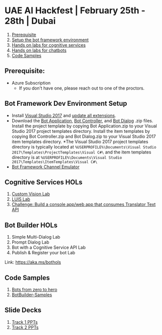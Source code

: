 # UAE AI Hackfest | February 25th - 28th | Dubai

1. [Prerequisite](#prerequisite)
2. [Setup the bot framework environment](#bot_setup)
3. [Hands on labs for cognitive services](#cs_hands_on_labs)
4. [Hands on labs for chatbots](#bot_hands_on_labs)
6. [Code Samples](#bot_code_samples)


## Prerequisite:
* Azure Subscription
  * If you don't have one, please reach out to one of the proctors.

## Bot Framework Dev Environment Setup <a name="bot_setup"></a>
* Install [Visual Studio 2017](https://www.visualstudio.com/downloads/) and [update all extensions](https://docs.microsoft.com/en-us/visualstudio/extensibility/how-to-update-a-visual-studio-extension).
* Download the [Bot Application](http://aka.ms/bf-bc-vstemplate), [Bot Controller](http://aka.ms/bf-bc-vscontrollertemplate), and [Bot Dialog](http://aka.ms/bf-bc-vsdialogtemplate) .zip files. Install the project template by copying Bot Application.zip to your Visual Studio 2017 project templates directory. Install the item templates by copying Bot Controller.zip and Bot Dialog.zip to your Visual Studio 2017 item templates directory.
*The Visual Studio 2017 project templates directory is typically located at ```%USERPROFILE%\Documents\Visual Studio 2017\Templates\ProjectTemplates\Visual C#\``` and the item templates directory is at ```%USERPROFILE%\Documents\Visual Studio 2017\Templates\ItemTemplates\Visual C#\```
* [Bot Framework Channel Emulator](https://github.com/Microsoft/BotFramework-Emulator/releases/download/v3.5.35/botframework-emulator-Setup-3.5.35.exe)

## Cognitive Services HOLs <a name="cs_hands_on_labs"></a>
1. [Custom Vision Lab](https://github.com/Azure/LearnAI-Bootcamp/blob/master/lab01.2_customvision01/0_README.md)
2. [LUIS Lab](https://github.com/Azure/LearnAI-Bootcamp/blob/master/lab01.5-luis/1_LUIS.md)
3. [Challenge: Build a console app/web app that consumes Translator Text API](https://docs.microsoft.com/en-us/azure/cognitive-services/translator/translator-info-overview)

## Bot Builder HOLs <a name="bot_hands_on_labs"></a>
1. Simple Multi-Dialog Lab
2. Prompt Dialog Lab
3. Bot with a Cognitive Service API Lab
4. Publish & Register your bot  Lab
 
Link: https://aka.ms/bothols

## Code Samples <a name="bot_code_samples"></a>
1. [Bots from zero to hero](https://github.com/SherifElMahdi/botsfromzerotohero)
2. [BotBuilder-Samples](https://github.com/Microsoft/BotBuilder-Samples)

## Slide Decks
1. [Track 1 PPTs]()
2. [Track 2 PPTs]()
